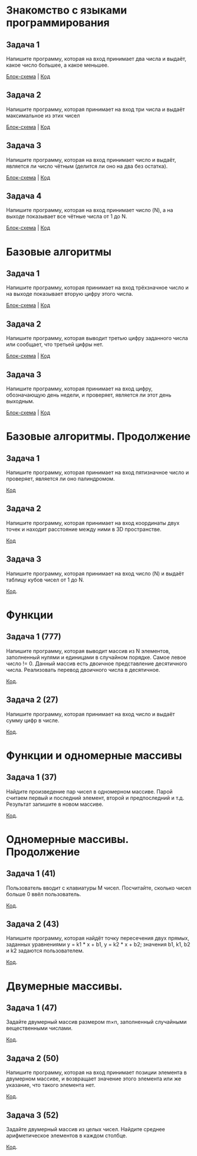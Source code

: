 # Знакомство с языками программирования

## Задача 1

Напишите программу, которая на вход принимает два числа и выдаёт, какое число большее, а какое меньшее.

[Блок-схема](Seminar_1/Task1/diag.drawio.png) | [Код](Seminar_1/Task1/Program.cs)

## Задача 2

Напишите программу, которая принимает на вход три числа и выдаёт максимальное из этих чисел

[Блок-схема](Seminar_1/Task2/diagr.drawio.png) | [Код](Seminar_1/Task2/Program.cs)

## Задача 3

Напишите программу, которая на вход принимает число и выдаёт, является ли число чётным (делится ли оно на два без остатка).

[Блок-схема](Seminar_1/Task3/dia.drawio.png) | [Код](Seminar_1/Task3/Program.cs)

## Задача 4

Напишите программу, которая на вход принимает число (N), а на выходе показывает все чётные числа от 1 до N.

[Блок-схема](Seminar_1/Task4/di.drawio.png) | [Код](Seminar_1/Task4/Program.cs)

# Базовые алгоритмы

## Задача 1

Напишите программу, которая принимает на вход трёхзначное число и на выходе показывает вторую цифру этого числа.

[Блок-схема](Seminar_2/Task5/d.drawio.png) | [Код](Seminar_2/Task5/Program.cs)

## Задача 2

Напишите программу, которая выводит третью цифру заданного числа или сообщает, что третьей цифры нет.

[Блок-схема](Seminar_2/Task6/diagram.drawio.png) | [Код](Seminar_2/Task6/Program.cs)

## Задача 3

Напишите программу, которая принимает на вход цифру, обозначающую день недели, и проверяет, является ли этот день выходным.

[Блок-схема](Seminar_2/Task7/di.drawio.png) | [Код](Seminar_2/Task7/Program.cs)

# Базовые алгоритмы. Продолжение

## Задача 1

Напишите программу, которая принимает на вход пятизначное число и проверяет, является ли оно палиндромом.

[Код](Seminar_3/Task8(19)/Program.cs)

## Задача 2

Напишите программу, которая принимает на вход координаты двух точек и находит расстояние между ними в 3D пространстве.

[Код](Seminar_3/Task9(21)/Program.cs)

## Задача 3

Напишите программу, которая принимает на вход число (N) и выдаёт таблицу кубов чисел от 1 до N.

[Код](Seminar_3/Task10(23)/Program.cs).

# Функции

## Задача 1 (777)

Напишите программу, которая выводит массив из N элементов, заполненный нулями и единицами в случайном порядке. Самое левое число != 0. Данный массив есть двоичное представление десятичного числа. Реализовать перевод двоичного числа в десятичное.

[Код](Seminar_4/Task11(777)/Program.cs).

## Задача 2 (27)

Напишите программу, которая принимает на вход число и выдаёт сумму цифр в числе.

[Код](Seminar_4/Task12_27/Program.cs).

# Функции и одномерные массивы

## Задача 1 (37)

Найдите произведение пар чисел в одномерном массиве. Парой считаем первый и последний элемент, второй и предпоследний и т.д. Результат запишите в новом массиве.

[Код](Seminar5/Task13(37)/Program.cs).

# Одномерные массивы. Продолжение

## Задача 1 (41)

Пользователь вводит с клавиатуры M чисел. Посчитайте, сколько чисел больше 0 ввёл пользователь.

[Код](Seminar6/Task14(41)/Program.cs).

## Задача 2 (43)

Напишите программу, которая найдёт точку пересечения двух прямых, заданных уравнениями y = k1 * x + b1, y = k2 * x + b2; значения b1, k1, b2 и k2 задаются пользователем.

[Код](Seminar6/Task15(43)/Program.cs).

# Двумерные массивы.

## Задача 1 (47)

Задайте двумерный массив размером m×n, заполненный случайными вещественными числами.

[Код](Seminar7/Task1(47)/Program.cs).

## Задача 2 (50)

Напишите программу, которая на вход принимает позиции элемента в двумерном массиве, и возвращает значение этого элемента или же указание, что такого элемента нет.

[Код](Seminar7/Task2(50)/Program.cs).

## Задача 3 (52)

Задайте двумерный массив из целых чисел. Найдите среднее арифметическое элементов в каждом столбце.

[Код](Seminar7/Task3(52)/Program.cs).
